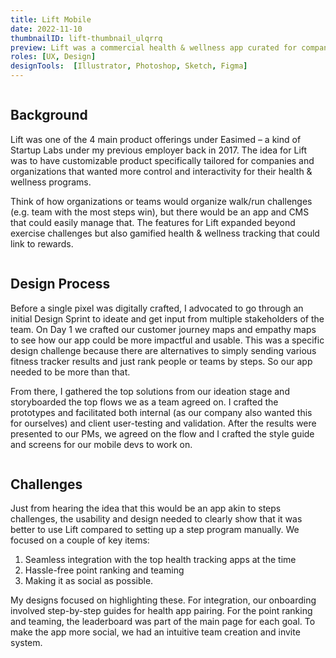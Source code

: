 ```yaml
---
title: Lift Mobile
date: 2022-11-10
thumbnailID: lift-thumbnail_ulqrrq
preview: Lift was a commercial health & wellness app curated for companies to customize their own wellness programs. Lift Mobile was the customer-facing app.
roles: [UX, Design]
designTools:  [Illustrator, Photoshop, Sketch, Figma]
---
```


<script>
  import Image from '$lib/common/Image.svelte';
  import { ImageCloudinaryService, key as imgKey } from '$lib/services/image-formatter.service';
  import { setContext } from 'svelte';
  const imgParams = {
    width: 850
  }
  setContext(imgKey, new ImageCloudinaryService());
</script>

<div class="post-image-container">
  <Image imgPath='lift-mobile-post_pw6wyi' params={imgParams}  sizes="(max-width: 700px) 100vw, 850px" hoverEffect="false"/>
</div>

## Background

Lift was one of the 4 main product offerings under Easimed – a kind of Startup Labs under my previous employer back in 2017. The idea for Lift was to have customizable product specifically tailored for companies and organizations that wanted more control and interactivity for their health & wellness programs. 

Think of how organizations or teams would organize walk/run challenges (e.g. team with the most steps win), but there would be an app and CMS that could easily manage that. The features for Lift expanded beyond exercise challenges but also gamified health & wellness tracking that could link to rewards. 

<div class="post-image-container">
  <Image imgPath='lift-mobile-typography_yqqat0' params={imgParams}  sizes="(max-width: 700px) 100vw, 850px" hoverEffect="false"/>
</div>

## Design Process 

Before a single pixel was digitally crafted, I advocated to go through an initial Design Sprint to ideate and get input from multiple stakeholders of the team. On Day 1 we crafted our customer journey maps and empathy maps to see how our app could be more impactful and usable. This was a specific design challenge because there are alternatives to simply sending various fitness tracker results and just rank people or teams by steps. So our app needed to be more than that. 

From there, I gathered the top solutions from our ideation stage and storyboarded the top flows we as a team agreed on. I crafted the prototypes and facilitated both internal (as our company also wanted this for ourselves) and client user-testing and validation. After the results were presented to our PMs, we agreed on the flow and I crafted the style guide and screens for our mobile devs to work on. 

<div class="post-image-container">
  <Image imgPath='lift-mobile-mockup_mdaign' params={imgParams}  sizes="(max-width: 700px) 100vw, 850px" hoverEffect="false"/>
</div>

## Challenges

Just from hearing the idea that this would be an app akin to steps challenges, the usability and design needed to clearly show that it was better to use Lift compared to setting up a step program manually. We focused on a couple of key items: 
1. Seamless integration with the top health tracking apps at the time 
2. Hassle-free point ranking and teaming 
3. Making it as social as possible. 

My designs focused on highlighting these. For integration, our onboarding involved step-by-step guides for health app pairing. For the point ranking and teaming, the leaderboard was part of the main page for each goal. To make the app more social, we had an intuitive team creation and invite system. 





